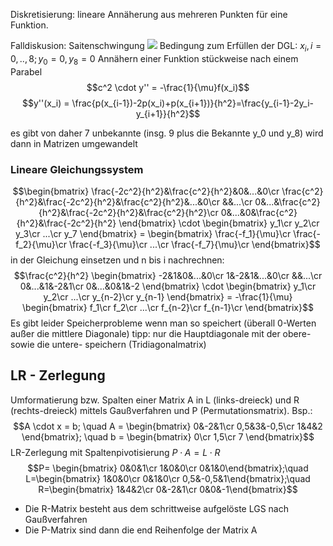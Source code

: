 Diskretisierung: lineare Annäherung aus mehreren Punkten für eine Funktion.

Falldiskusion: Saitenschwingung
![](NUS_DGL01.excalidraw)
Bedingung zum Erfüllen der DGL:
$x_i, i=0, .., 8 ; y_0=0 , y_8=0$
Annähern einer Funktion stückweise nach einem Parabel
$$c^2 \cdot y'' = -\frac{1}{\mu}f(x_i)$$ 
$$y''(x_i) = \frac{p(x_{i-1})-2p(x_i)+p(x_{i+1})}{h^2}=\frac{y_{i-1}-2y_i-y_{i+1}}{h^2}$$

es gibt von daher 7 unbekannte (insg. 9 plus die Bekannte y_0 und y_8)
wird dann in Matrizen umgewandelt

### Lineare Gleichungssystem
$$\begin{bmatrix}
	\frac{-2c^2}{h^2}&\frac{c^2}{h^2}&0&...&0\cr
	\frac{c^2}{h^2}&\frac{-2c^2}{h^2}&\frac{c^2}{h^2}&...&0\cr
	&&...\cr
	0&...&\frac{c^2}{h^2}&\frac{-2c^2}{h^2}&\frac{c^2}{h^2}\cr
	0&...&0&\frac{c^2}{h^2}&\frac{-2c^2}{h^2}
\end{bmatrix} \cdot
\begin{bmatrix}
	y_1\cr y_2\cr y_3\cr ...\cr y_7
\end{bmatrix} =
\begin{bmatrix}
	\frac{-f_1}{\mu}\cr \frac{-f_2}{\mu}\cr \frac{-f_3}{\mu}\cr ...\cr \frac{-f_7}{\mu}\cr 
\end{bmatrix}$$
in der Gleichung einsetzen und n bis i nachrechnen:
$$\frac{c^2}{h^2} \begin{bmatrix}
	-2&1&0&...&0\cr
	1&-2&1&...&0\cr
	&&...\cr
	0&...&1&-2&1\cr
	0&...&0&1&-2
\end{bmatrix} \cdot
\begin{bmatrix}
	y_1\cr y_2\cr ...\cr y_{n-2}\cr y_{n-1}
\end{bmatrix} = -\frac{1}{\mu}
\begin{bmatrix}
	f_1\cr f_2\cr ...\cr f_{n-2}\cr f_{n-1}\cr 
\end{bmatrix}$$
Es gibt leider Speicherprobleme wenn man so speichert (überall 0-Werten außer die mittlere Diagonale)
tipp: nur die Hauptdiagonale mit der obere- sowie die untere- speichern (Tridiagonalmatrix)

## LR - Zerlegung
Umformatierung bzw. Spalten einer Matrix A in L (links-dreieck) und R (rechts-dreieck) mittels Gaußverfahren und P (Permutationsmatrix).
Bsp.:
$$A \cdot x = b; \quad A = \begin{bmatrix} 0&-2&1\cr 0,5&3&-0,5\cr 1&4&2 \end{bmatrix}; \quad b = \begin{bmatrix} 0\cr 1,5\cr 7 \end{bmatrix}$$
LR-Zerlegung mit Spaltenpivotisierung $P \cdot A = L \cdot R$
$$P= \begin{bmatrix} 0&0&1\cr 1&0&0\cr 0&1&0\end{bmatrix};\quad L=\begin{bmatrix} 1&0&0\cr 0&1&0\cr 0,5&-0,5&1\end{bmatrix};\quad R=\begin{bmatrix} 1&4&2\cr 0&-2&1\cr 0&0&-1\end{bmatrix}$$
- Die R-Matrix besteht aus dem schrittweise aufgelöste LGS nach Gaußverfahren
- Die P-Matrix sind dann die end Reihenfolge der Matrix A